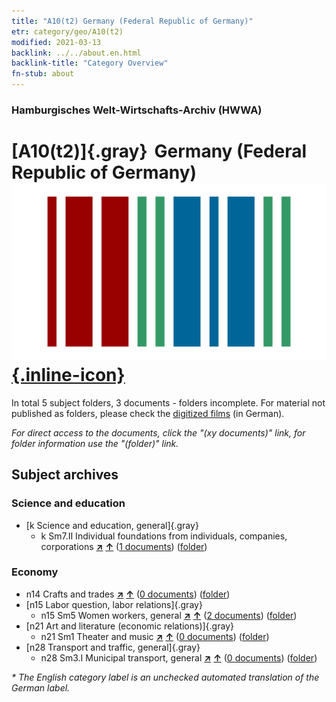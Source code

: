 ```yaml
---
title: "A10(t2) Germany (Federal Republic of Germany)"
etr: category/geo/A10(t2)
modified: 2021-03-13
backlink: ../../about.en.html
backlink-title: "Category Overview"
fn-stub: about
---
```


### Hamburgisches Welt-Wirtschafts-Archiv (HWWA)
# [A10(t2)]{.gray}&#8201; Germany (Federal Republic of Germany)&#160; [![Wikidata item](/images/Wikidata-logo.svg){.inline-icon}](http://www.wikidata.org/entity/Q713750)





In total 5 subject folders, 3 documents - folders incomplete.
For material not published as folders, please check the [digitized films](/film/h1_sh) (in German).

_For direct access to the documents, click the "(xy documents)" link, for folder information use the "(folder)" link._

## Subject archives



### Science and education

- [k Science and education, general]{.gray}
  - k Sm7.II Individual foundations from individuals, companies, corporations [**&nearr;**](../../../subject/i/187226/about.en.html "Individual foundations from individuals, companies, corporations (all over the world)") [**&uarr;**](../../../subject/about.en.html#k_Sm7.II "Subject category system") (<a href="https://pm20.zbw.eu/dfgview/sh/187232,187226" title="about: Germany (Federal Republic of Germany) : Individual foundations from individuals, companies, corporations" target="_blank">1 documents</a>) ([folder](http://purl.org/pressemappe20/folder/sh/187232,187226))

### Economy

- n14 Crafts and trades [**&nearr;**](../../../subject/i/145135/about.en.html "Crafts and trades (all over the world)") [**&uarr;**](../../../subject/about.en.html#n14 "Subject category system") (<a href="https://pm20.zbw.eu/dfgview/sh/187232,145135" title="about: Germany (Federal Republic of Germany) : Crafts and trades" target="_blank">0 documents</a>) ([folder](http://purl.org/pressemappe20/folder/sh/187232,145135))
- [n15 Labor question, labor relations]{.gray}
  - n15 Sm5 Women workers, general [**&nearr;**](../../../subject/i/145166/about.en.html "Women workers, general (all over the world)") [**&uarr;**](../../../subject/about.en.html#n15_Sm5 "Subject category system") (<a href="https://pm20.zbw.eu/dfgview/sh/187232,145166" title="about: Germany (Federal Republic of Germany) : Women workers, general" target="_blank">2 documents</a>) ([folder](http://purl.org/pressemappe20/folder/sh/187232,145166))
- [n21 Art and literature (economic relations)]{.gray}
  - n21 Sm1 Theater and music [**&nearr;**](../../../subject/i/145297/about.en.html "Theater and music (all over the world)") [**&uarr;**](../../../subject/about.en.html#n21_Sm1 "Subject category system") (<a href="https://pm20.zbw.eu/dfgview/sh/187232,145297" title="about: Germany (Federal Republic of Germany) : Theater and music" target="_blank">0 documents</a>) ([folder](http://purl.org/pressemappe20/folder/sh/187232,145297))
- [n28 Transport and traffic, general]{.gray}
  - n28 Sm3.I Municipal transport, general [**&nearr;**](../../../subject/i/145513/about.en.html "Municipal transport, general (all over the world)") [**&uarr;**](../../../subject/about.en.html#n28_Sm3.I "Subject category system") (<a href="https://pm20.zbw.eu/dfgview/sh/187232,145513" title="about: Germany (Federal Republic of Germany) : Municipal transport, general" target="_blank">0 documents</a>) ([folder](http://purl.org/pressemappe20/folder/sh/187232,145513))


_* The English category label is an unchecked automated translation of the German label._

